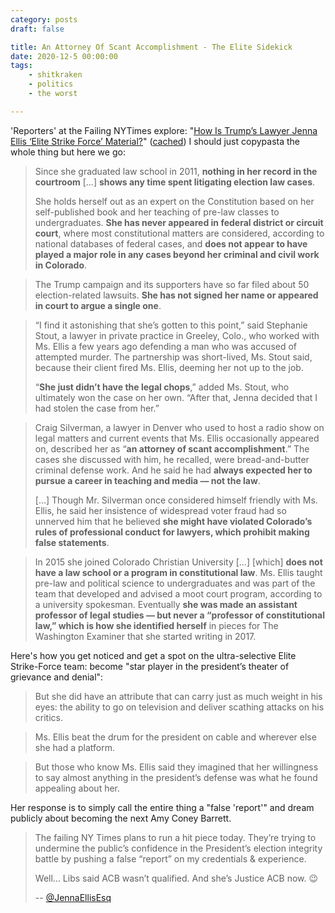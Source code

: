 ```yaml
---
category: posts
draft: false

title: An Attorney Of Scant Accomplishment - The Elite Sidekick
date: 2020-12-5 00:00:00
tags:
    - shitkraken
    - politics
    - the worst

---
```


'Reporters' at the Failing NYTimes explore: "[How Is Trump’s Lawyer Jenna Ellis ‘Elite Strike Force’ Material?](https://www.nytimes.com/2020/12/03/us/politics/jenna-ellis-trump.html)" ([cached](https://static-log.nikhil.io/j/jenna-ellis-trump.html)) I should just copypasta the whole thing but here we go:

> Since she graduated law school in 2011, **nothing in her record in the courtroom** [...] **shows any time spent litigating election law cases**.
>
> She holds herself out as an expert on the Constitution based on her self-published book and her teaching of pre-law classes to undergraduates. **She has never appeared in federal district or circuit court**, where most constitutional matters are considered, according to national databases of federal cases, and **does not appear to have played a major role in any cases beyond her criminal and civil work in Colorado**.

> The Trump campaign and its supporters have so far filed about 50 election-related lawsuits. **She has not signed her name or appeared in court to argue a single one**.

> “I find it astonishing that she’s gotten to this point,” said Stephanie Stout, a lawyer in private practice in Greeley, Colo., who worked with Ms. Ellis a few years ago defending a man who was accused of attempted murder. The partnership was short-lived, Ms. Stout said, because their client fired Ms. Ellis, deeming her not up to the job.
>
> “**She just didn’t have the legal chops**,” added Ms. Stout, who ultimately won the case on her own. “After that, Jenna decided that I had stolen the case from her.”

> Craig Silverman, a lawyer in Denver who used to host a radio show on legal matters and current events that Ms. Ellis occasionally appeared on, described her as “**an attorney of scant accomplishment**.” The cases she discussed with him, he recalled, were bread-and-butter criminal defense work. And he said he had **always expected her to pursue a career in teaching and media — not the law**.
>
> [...] Though Mr. Silverman once considered himself friendly with Ms. Ellis, he said her insistence of widespread voter fraud had so unnerved him that he believed **she might have violated Colorado’s rules of professional conduct for lawyers, which prohibit making false statements**.

> In 2015 she joined Colorado Christian University [...] [which] **does not have a law school or a program in constitutional law**. Ms. Ellis taught pre-law and political science to undergraduates and was part of the team that developed and advised a moot court program, according to a university spokesman. Eventually **she was made an assistant professor of legal studies — but never a “professor of constitutional law,” which is how she identified herself** in pieces for The Washington Examiner that she started writing in 2017.

Here's how you get noticed and get a spot on the ultra-selective Elite Strike-Force team: become "star player in the president’s theater of grievance and denial":

> But she did have an attribute that can carry just as much weight in his eyes: the ability to go on television and deliver scathing attacks on his critics.

> Ms. Ellis beat the drum for the president on cable and wherever else she had a platform.

> But those who know Ms. Ellis said they imagined that her willingness to say almost anything in the president’s defense was what he found appealing about her.

Her response is to simply call the entire thing a "false 'report'" and dream publicly about becoming the next Amy Coney Barrett.

> The failing NY Times plans to run a hit piece today. They’re trying to undermine the public’s confidence in the President’s election integrity battle by pushing a false “report” on my credentials & experience.
>
> Well... Libs said ACB wasn’t qualified. And she’s Justice ACB now. 😉
>
> -- [@JennaEllisEsq](https://twitter.com/JennaEllisEsq/status/1334185259940933634)
